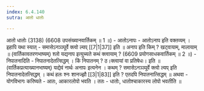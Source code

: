 ```yaml
---
index: 6.4.140
sutra: आतो धातोः

---
```

 आतो धातोः (3138) (6608 उपसंख्यानवार्तिकम् ॥ 1 ॥) - आतोऽनापः - आतोऽनाप इति वक्तव्यम् । इहापि यथा स्यात् - समासेऽनञ्ञ्पूर्वे क्त्वो ल्यप् [[7|1|37]] इति ॥ अनाप इति किम् ? खट्वायाम्, मालायाम् ॥ (वार्तिकावतरणभाष्यम्) श्लो यद्यनाप इत्युच्यते कथं क्त्वायाम् ? (6609 प्रयोगसाधकवार्तिकम् ॥ 2 ॥) - निपातनादिति - निपातनादेतत्सिद्धम् । किं निपातनम् ? ठ।क्त्वायां वा प्रतिषेधः। इति ॥ (वार्तिकप्रत्याख्यानभाष्यम्) यद्येवं नार्थः अनापः इत्यनेन । कथम् ? समासेऽनञ्ञ्पूर्वे क्त्वो ल्यप् इति निपातनादेतत्सिद्धम् । कथं हलः श्नः शानज्झौ [[3|1|83]] इति ? एतदपि निपातनात्सिद्धम् ॥ अथवा -  योगविभागः करिष्यते - आतः, आकारलोपो भवति । ततः - धातोः, धातोश्चाकारस्य लोपो भवतीति ॥ 